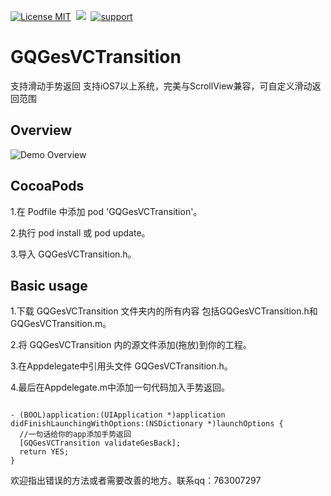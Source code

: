[![License MIT](https://img.shields.io/badge/license-MIT-green.svg?style=flat)](https://raw.githubusercontent.com/angelcs1990/SRouter/master/LICENSE)&nbsp;
[![](https://img.shields.io/badge/platform-iOS-brightgreen.svg)](http://cocoapods.org/?q=SRouter)&nbsp;
[![support](https://img.shields.io/badge/support-iOS7.0%2B-blue.svg)](https://www.apple.com/nl/ios/)&nbsp;

# GQGesVCTransition
支持滑动手势返回   支持iOS7以上系统，完美与ScrollView兼容，可自定义滑动返回范围

## Overview

![Demo Overview](https://github.com/g763007297/GQGesVCTransition/blob/master/Screenshot/demo.gif)

## CocoaPods

1.在 Podfile 中添加 pod 'GQGesVCTransition'。

2.执行 pod install 或 pod update。

3.导入 GQGesVCTransition.h。

## Basic usage

1.下载 GQGesVCTransition 文件夹内的所有内容 包括GQGesVCTransition.h和GQGesVCTransition.m。

2.将 GQGesVCTransition 内的源文件添加(拖放)到你的工程。

3.在Appdelegate中引用头文件 GQGesVCTransition.h。

4.最后在Appdelegate.m中添加一句代码加入手势返回。

``` objc

- (BOOL)application:(UIApplication *)application didFinishLaunchingWithOptions:(NSDictionary *)launchOptions {
  //一句话给你的app添加手势返回
  [GQGesVCTransition validateGesBack];
  return YES;
}

```
欢迎指出错误的方法或者需要改善的地方。联系qq：763007297
